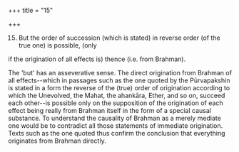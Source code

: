 +++
title = "15"

+++


15. But the order of succession (which is stated) in reverse order (of the true one) is possible, (only

if the origination of all effects is) thence (i.e. from Brahman).

The 'but' has an asseverative sense. The direct origination from Brahman of all effects--which in passages such as the one quoted by the Pūrvapakshin is stated in a form the reverse of the (true) order of origination according to which the Unevolved, the Mahat, the ahankāra, Ether, and so on, succeed each other--is possible only on the supposition of the origination of each effect being really from Brahman itself in the form of a special causal substance. To understand the causality of Brahman as a merely mediate one would be to contradict all those statements of immediate origination. Texts such as the one quoted thus confirm the conclusion that everything originates from Brahman directly.


